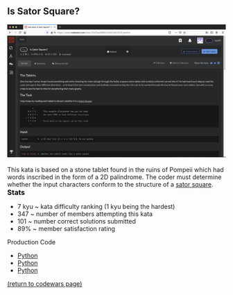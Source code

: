 

## Is Sator Square?
<img src="images/is_sator_square_screen_shot.png?raw=true"/>
<br>
<br>
This kata is based on a stone tablet found in the ruins of Pompeii which had words inscribed in the form of a 2D palindrome. The coder must determine whether the input characters conform to the structure of a <a href="https://en.wikipedia.org/wiki/Sator_Square">sator square</a>.

<style>
.tooltip {
  position: relative;
  display: inline-block;
}

.tooltip .tooltiptext {
  visibility: hidden;
  width: 120px;
  background-color: black;
  color: #fff;
  text-align: center;
  border-radius: 6px;
  padding: 5px 0;
  
  /* Position the tooltip */
  position: absolute;
  z-index: 1;
  top: 100%;
  left: 50%;
  margin-left: -60px;
}

.tooltip:hover .tooltiptext {
  visibility: visible;
}
</style>
<!--<body style="text-align:center;">-->
<body>

<!--<h2>Production Coda</h2>-->
<!--<p>Move the mouse over the text below:</p>-->

<!---### Stats-->

<div style="color: black; font-weight: bold; font: times; font-size: 16px;">Stats
</div>

<div>
  <ul>
    <li> 7 kyu ~ kata difficulty ranking (1 kyu being the hardest)</li>
    <li> 347 ~ number of members attempting this kata</li>
    <li> 101 ~ number correct solutions submitted</li>
    <li> 89% ~ member satisfaction rating</li>
  </ul>
</div>

<div class="tooltip" style="font:bold">Production Code
  <span class="tooltiptext">Each language link shows the kata description plus 5 code files that make up the production code for this kata. Each file exists as a seperate component of the kata test suite.</span>
</div>

<ul>
  <li> <a href="https://github.com/rowcased/Codewars/blob/master/1%20is_sator_square/is_sator_square%20Python%20code/is_sator_square_Python_0_complete.py">Python</a></li>
  <li> <a href="https://github.com/rowcased/Codewars/blob/master/1%20is_sator_square/is_sator_square%20Python%20code/is_sator_square_Python_0_complete.py">Python</a></li>
  <li> <a href="https://github.com/rowcased/Codewars/blob/master/1%20is_sator_square/is_sator_square%20Python%20code/is_sator_square_Python_0_complete.py">Python</a></li>
</ul>

</body>


<a href="https://rowcased.github.io/codewars.html#creator">(return to codewars page)</a>


